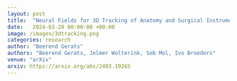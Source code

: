 ```yaml
---
layout: post
title:  "Neural Fields for 3D Tracking of Anatomy and Surgical Instruments in Monocular Laparoscopic Video Clips"
date:   2024-03-28 00:00:00 +00:00
image: /images/3dtracking.png
categories: research
author: "Beerend Gerats"
authors: "Beerend Gerats, Jelmer Wolterink, Seb Mol, Ivo Broeders"
venue: "arXiv"
arxiv: https://arxiv.org/abs/2403.19265
---
```

